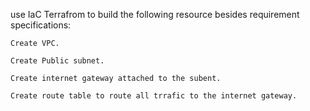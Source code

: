 use IaC Terrafrom to build the following resource besides requirement specifications:

    Create VPC.

    Create Public subnet.

    Create internet gateway attached to the subent.

    Create route table to route all trrafic to the internet gateway.
